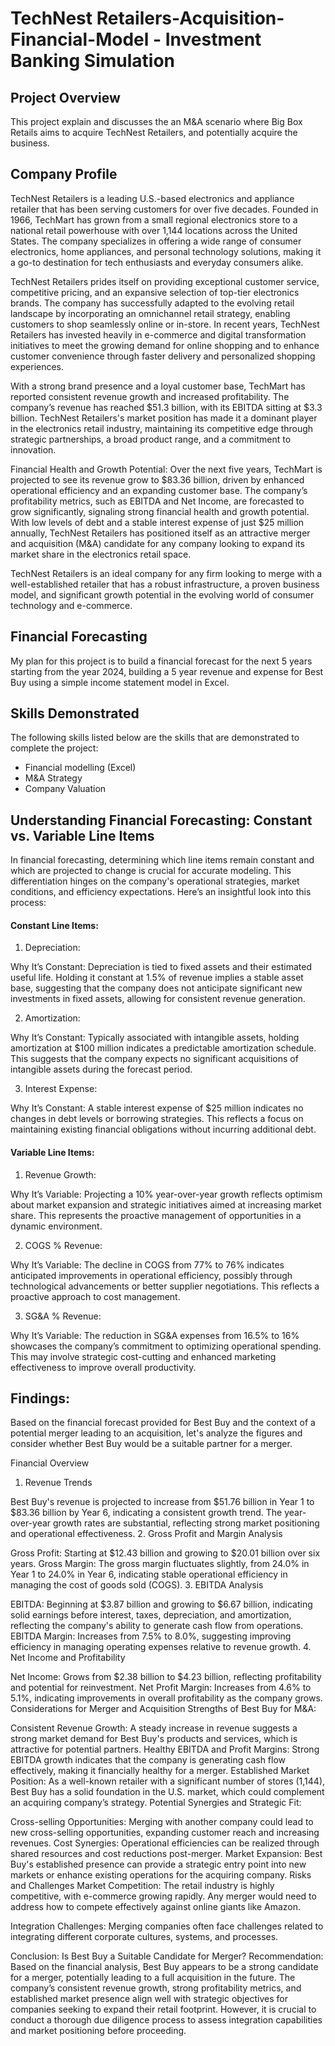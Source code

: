 # TechNest Retailers-Acquisition-Financial-Model -  Investment Banking Simulation

## Project Overview
This project explain and discusses the an M&A scenario where Big Box Retails aims to acquire TechNest Retailers, and potentially acquire the business.

## Company Profile
TechNest Retailers is a leading U.S.-based electronics and appliance retailer that has been serving customers for over five decades. Founded in 1966, TechMart has grown from a small regional electronics store to a national retail powerhouse with over 1,144 locations across the United States. The company specializes in offering a wide range of consumer electronics, home appliances, and personal technology solutions, making it a go-to destination for tech enthusiasts and everyday consumers alike.

TechNest Retailers prides itself on providing exceptional customer service, competitive pricing, and an expansive selection of top-tier electronics brands. The company has successfully adapted to the evolving retail landscape by incorporating an omnichannel retail strategy, enabling customers to shop seamlessly online or in-store. In recent years, TechNest Retailers has invested heavily in e-commerce and digital transformation initiatives to meet the growing demand for online shopping and to enhance customer convenience through faster delivery and personalized shopping experiences.

With a strong brand presence and a loyal customer base, TechMart has reported consistent revenue growth and increased profitability. The company’s revenue has reached $51.3 billion, with its EBITDA sitting at $3.3 billion. TechNest Retailers's market position has made it a dominant player in the electronics retail industry, maintaining its competitive edge through strategic partnerships, a broad product range, and a commitment to innovation.

Financial Health and Growth Potential:
Over the next five years, TechMart is projected to see its revenue grow to $83.36 billion, driven by enhanced operational efficiency and an expanding customer base. The company’s profitability metrics, such as EBITDA and Net Income, are forecasted to grow significantly, signaling strong financial health and growth potential. With low levels of debt and a stable interest expense of just $25 million annually, TechNest Retailers has positioned itself as an attractive merger and acquisition (M&A) candidate for any company looking to expand its market share in the electronics retail space.

TechNest Retailers is an ideal company for any firm looking to merge with a well-established retailer that has a robust infrastructure, a proven business model, and significant growth potential in the evolving world of consumer technology and e-commerce.

## Financial Forecasting
My plan for this project is to build a financial forecast for the next 5 years starting from the year 2024, building a 5 year revenue and expense for Best Buy using a simple income statement model in Excel.


## Skills Demonstrated
The following skills listed below are the skills that are demonstrated to complete the project:
- Financial modelling (Excel)
- M&A Strategy
- Company Valuation



## Understanding Financial Forecasting: Constant vs. Variable Line Items

In financial forecasting, determining which line items remain constant and which are projected to change is crucial for accurate modeling. This differentiation hinges on the company's operational strategies, market conditions, and efficiency expectations. Here’s an insightful look into this process:

#### Constant Line Items:

1. Depreciation:

Why It’s Constant: Depreciation is tied to fixed assets and their estimated useful life. Holding it constant at 1.5% of revenue implies a stable asset base, suggesting that the company does not anticipate significant new investments in fixed assets, allowing for consistent revenue generation.

2. Amortization:

Why It’s Constant: Typically associated with intangible assets, holding amortization at $100 million indicates a predictable amortization schedule. This suggests that the company expects no significant acquisitions of intangible assets during the forecast period.

3. Interest Expense:

Why It’s Constant: A stable interest expense of $25 million indicates no changes in debt levels or borrowing strategies. This reflects a focus on maintaining existing financial obligations without incurring additional debt.


#### Variable Line Items:

1. Revenue Growth:

Why It’s Variable: Projecting a 10% year-over-year growth reflects optimism about market expansion and strategic initiatives aimed at increasing market share. This represents the proactive management of opportunities in a dynamic environment.

2. COGS % Revenue:

Why It’s Variable: The decline in COGS from 77% to 76% indicates anticipated improvements in operational efficiency, possibly through technological advancements or better supplier negotiations. This reflects a proactive approach to cost management.

3. SG&A % Revenue:

Why It’s Variable: The reduction in SG&A expenses from 16.5% to 16% showcases the company’s commitment to optimizing operational spending. This may involve strategic cost-cutting and enhanced marketing effectiveness to improve overall productivity.


  
## Findings:
Based on the financial forecast provided for Best Buy and the context of a potential merger leading to an acquisition, let's analyze the figures and consider whether Best Buy would be a suitable partner for a merger.

Financial Overview
1. Revenue Trends

Best Buy's revenue is projected to increase from $51.76 billion in Year 1 to $83.36 billion by Year 6, indicating a consistent growth trend.
The year-over-year growth rates are substantial, reflecting strong market positioning and operational effectiveness.
2. Gross Profit and Margin Analysis

Gross Profit: Starting at $12.43 billion and growing to $20.01 billion over six years.
Gross Margin: The gross margin fluctuates slightly, from 24.0% in Year 1 to 24.0% in Year 6, indicating stable operational efficiency in managing the cost of goods sold (COGS).
3. EBITDA Analysis

EBITDA: Beginning at $3.87 billion and growing to $6.67 billion, indicating solid earnings before interest, taxes, depreciation, and amortization, reflecting the company's ability to generate cash flow from operations.
EBITDA Margin: Increases from 7.5% to 8.0%, suggesting improving efficiency in managing operating expenses relative to revenue growth.
4. Net Income and Profitability

Net Income: Grows from $2.38 billion to $4.23 billion, reflecting profitability and potential for reinvestment.
Net Profit Margin: Increases from 4.6% to 5.1%, indicating improvements in overall profitability as the company grows.
Considerations for Merger and Acquisition
Strengths of Best Buy for M&A:

Consistent Revenue Growth: A steady increase in revenue suggests a strong market demand for Best Buy's products and services, which is attractive for potential partners.
Healthy EBITDA and Profit Margins: Strong EBITDA growth indicates that the company is generating cash flow effectively, making it financially healthy for a merger.
Established Market Position: As a well-known retailer with a significant number of stores (1,144), Best Buy has a solid foundation in the U.S. market, which could complement an acquiring company’s strategy.
Potential Synergies and Strategic Fit:

Cross-selling Opportunities: Merging with another company could lead to new cross-selling opportunities, expanding customer reach and increasing revenues.
Cost Synergies: Operational efficiencies can be realized through shared resources and cost reductions post-merger.
Market Expansion: Best Buy's established presence can provide a strategic entry point into new markets or enhance existing operations for the acquiring company.
Risks and Challenges
Market Competition: The retail industry is highly competitive, with e-commerce growing rapidly. Any merger would need to address how to compete effectively against online giants like Amazon.

Integration Challenges: Merging companies often face challenges related to integrating different corporate cultures, systems, and processes.

Conclusion: Is Best Buy a Suitable Candidate for Merger?
Recommendation: Based on the financial analysis, Best Buy appears to be a strong candidate for a merger, potentially leading to a full acquisition in the future. The company’s consistent revenue growth, strong profitability metrics, and established market presence align well with strategic objectives for companies seeking to expand their retail footprint. However, it is crucial to conduct a thorough due diligence process to assess integration capabilities and market positioning before proceeding.
